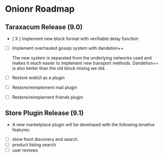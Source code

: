 # Onionr Roadmap


## Taraxacum Release (9.0)


* [ X ] Implement new block format with verifiable delay function

* [  ] Implement overhauled gossip system with dandelion++

    The new system is separated from the underlying networks used and makes it much easier to implement new transport methods. Dandelion++ is also better than the old block mixing we did.

* [  ] Restore webUI as a plugin
* [  ] Restore/reimplement mail plugin
* [  ] Restore/reimplement friends plugin


## Store Plugin Release (9.1)

* A new marketplace plugin will be developed with the following *tenative* features:

* [ ] store front discovery and search
* [ ] product listing search
* [ ] user reviews